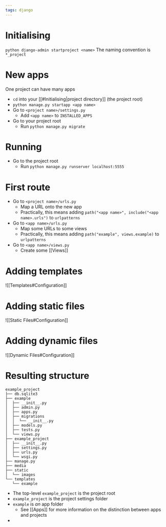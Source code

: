 ```yaml
---
tags: django
---
```


# Initialising
`python django-admin startproject <name>`
The naming convention is `*_project`


# New apps
One project can have many apps

- `cd` into your [[#Initialising|project directory]] (the project root)
- `python manage.py startapp <app name>`
- Go to `<project name>/settings.py`
	- Add `<app name>` to `INSTALLED_APPS`
- Go to your project root
	- Run `python manage.py migrate`

# Running
- Go to the project root
	- Run `python manage.py runserver localhost:5555`

# First route
- Go to `<project name>/urls.py`
	- Map a URL onto the new app
	- Practically, this means adding `path("<app name>", include("<app name>.urls")` to `urlpatterns`
- Go to `<app name>/urls.py`
	- Map some URLs to some views
	- Practically, this means adding `path("example", views.example)` to `urlpatterns`
- Go to `<app name>/views.py`
	- Create some [[Views]]

# Adding templates
![[Templates#Configuration]]

# Adding static files
![[Static Files#Configuration]]

# Adding dynamic files
![[Dynamic Files#Configuration]]

# Resulting structure
```
example_project
├── db.sqlite3
├── example
│  ├── __init__.py
│  ├── admin.py
│  ├── apps.py
│  ├── migrations
│  │  └── __init__.py
│  ├── models.py
│  ├── tests.py
│  └── views.py
├── example_project
│  ├── __init__.py
│  ├── settings.py
│  ├── urls.py
│  └── wsgi.py
├── manage.py
├── media
├── static
│  └── images
└── templates
   └── example
```
- The top-level `example_project` is the project root
- `example_project` is the project settings folder
- `example` is *an* app folder
	- See [[Apps]] for more information on the distinction between apps and projects
- 